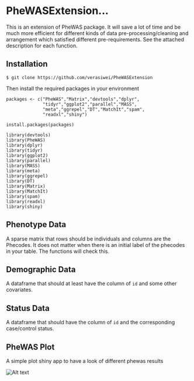 # PheWASExtension...

This is an extension of PheWAS package. It will save a lot of time and be much more efficient for different kinds of data pre-processing/cleaning and arrangement which satisfied different pre-requirements. See the attached description for each function.

## Installation

```
$ git clone https://github.com/verasiwei/PheWASExtension
```

Then install the required packages in your environment

```
packages <- c("PheWAS","Matrix","devtools","dplyr",
              "tidyr","ggplot2","parallel","MASS",
              "meta","ggrepel","DT","MatchIt","spam",
              "readxl","shiny")

install.packages(packages)

library(devtools)
library(PheWAS)
library(dplyr)
library(tidyr)
library(ggplot2)
library(parallel)
library(MASS)
library(meta)
library(ggrepel)
library(DT)
library(Matrix)
library(MatchIt)
library(spam)
library(readxl)
library(shiny)

```

## Phenotype Data
A sparse matrix that rows should be individuals and columns are the Phecodes. It does not matter when there is an initial label of the phecodes in your table. The functions will check this. 

## Demographic Data
A dataframe that should at least have the column of `id` and some other covariates.

## Status Data
A dataframe that should have the column of `id` and the corresponding case/control status.

## PheWAS Plot
A simple plot shiny app to have a look of different phewas results

![Alt text](https://github.com/tbilab/PheWASExtension/blob/master/phewas_example.png)




